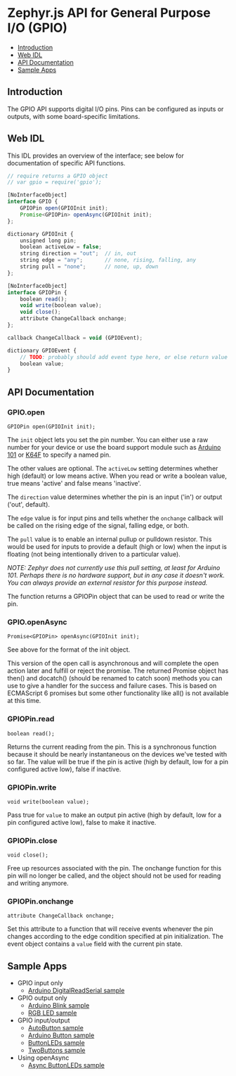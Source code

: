 Zephyr.js API for General Purpose I/O (GPIO)
============================================

* [Introduction](#introduction)
* [Web IDL](#web-idl)
* [API Documentation](#api-documentation)
* [Sample Apps](#sample-apps)

Introduction
------------
The GPIO API supports digital I/O pins. Pins can be configured as inputs or
outputs, with some board-specific limitations.

Web IDL
-------
This IDL provides an overview of the interface; see below for documentation of
specific API functions.

```javascript
// require returns a GPIO object
// var gpio = require('gpio');

[NoInterfaceObject]
interface GPIO {
    GPIOPin open(GPIOInit init);
    Promise<GPIOPin> openAsync(GPIOInit init);
};

dictionary GPIOInit {
    unsigned long pin;
    boolean activeLow = false;
    string direction = "out";  // in, out
    string edge = "any";       // none, rising, falling, any
    string pull = "none";      // none, up, down
};

[NoInterfaceObject]
interface GPIOPin {
    boolean read();
    void write(boolean value);
    void close();
    attribute ChangeCallback onchange;
};

callback ChangeCallback = void (GPIOEvent);

dictionary GPIOEvent {
    // TODO: probably should add event type here, or else return value directly
    boolean value;
}
```

API Documentation
-----------------
### GPIO.open

`GPIOPin open(GPIOInit init);`

The `init` object lets you set the pin number. You can either use a raw
number for your device or use the board support module such as
[Arduino 101](./a101_pins.md) or [K64F](./k64f_pins.md) to specify a named pin.

The other values are optional. The `activeLow` setting determines whether
high (default) or low means active. When you read or write a boolean value,
true means 'active' and false means 'inactive'.

The `direction` value determines whether the pin is an input ('in') or output
('out', default).

The `edge` value is for input pins and tells whether the `onchange` callback
will be called on the rising edge of the signal, falling edge, or both.

The `pull` value is to enable an internal pullup or pulldown resistor. This
would be used for inputs to provide a default (high or low) when the input is
floating (not being intentionally driven to a particular value).

*NOTE: Zephyr does not currently use this pull setting, at least for Arduino
101. Perhaps there is no hardware support, but in any case it doesn't work. You
can always provide an external resistor for this purpose instead.*

The function returns a GPIOPin object that can be used to read or write the pin.

### GPIO.openAsync

`Promise<GPIOPin> openAsync(GPIOInit init);`

See above for the format of the init object.

This version of the open call is asynchronous and will complete the open action
later and fulfill or reject the promise. The returned Promise object has then()
and docatch() (should be renamed to catch soon) methods you can use to give a
handler for the success and failure cases. This is based on ECMAScript 6
promises but some other functionality like all() is not available at this time.

### GPIOPin.read

`boolean read();`

Returns the current reading from the pin. This is a synchronous function because
it should be nearly instantaneous on the devices we've tested with so far. The
value will be true if the pin is active (high by default, low for a pin
configured active low), false if inactive.

### GPIOPin.write

`void write(boolean value);`

Pass true for `value` to make an output pin active (high by default, low for
a pin configured active low), false to make it inactive.

### GPIOPin.close

`void close();`

Free up resources associated with the pin. The onchange function for this pin
will no longer be called, and the object should not be used for reading and
writing anymore.

### GPIOPin.onchange

`attribute ChangeCallback onchange;`

Set this attribute to a function that will receive events whenever the pin
changes according to the edge condition specified at pin initialization. The
event object contains a `value` field with the current pin state.

Sample Apps
-----------
* GPIO input only
  * [Arduino DigitalReadSerial sample](../samples/arduino/basics/DigitalReadSerial.js)
* GPIO output only
  * [Arduino Blink sample](../samples/arduino/basics/Blink.js)
  * [RGB LED sample](../samples/RGB.js)
* GPIO input/output
  * [AutoButton sample](../samples/AutoButton.js)
  * [Arduino Button sample](../samples/arduino/digital/Button.js)
  * [ButtonLEDs sample](../samples/ButtonLEDs.js)
  * [TwoButtons sample](../samples/TwoButtons.js)
* Using openAsync
  * [Async ButtonLEDs sample](../samples/ButtonLEDsAsync.js)
